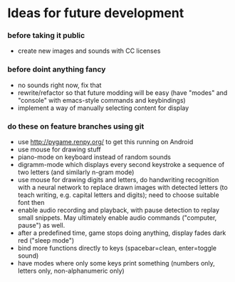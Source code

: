 # Ideas for future development #

### before taking it public ###
* create new images and sounds with CC licenses

### before doint anything fancy
* no sounds right now, fix that
* rewrite/refactor so that future modding will be easy (have "modes" and "console" with emacs-style commands and keybindings)
* implement a way of manually selecting content for display

### do these on feature branches using git ###
* use http://pygame.renpy.org/ to get this running on Android
* use mouse for drawing stuff
* piano-mode on keyboard instead of random sounds
* digramm-mode which displays every second keystroke a sequence of two letters (and similarly n-gram mode)
* use mouse for drawing digits and letters, do handwriting recognition with a neural network to replace drawn images with detected letters (to teach writing, e.g. capital letters and digits); need to choose suitable font then
* enable audio recording and playback, with pause detection to replay small snippets. May ultimately enable audio commands ("computer, pause") as well.
* after a predefined time, game stops doing anything, display fades dark red ("sleep mode")
* bind more functions directly to keys (spacebar=clean, enter=toggle sound)
* have modes where only some keys print something (numbers only, letters only, non-alphanumeric only)

